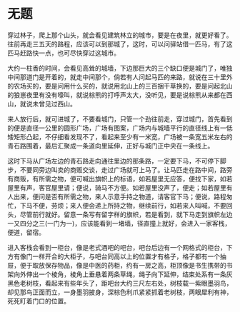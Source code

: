 # 无题

穿过林子，爬上那个山头，就会看见建筑林立的城市，要是在夜里，就更好看了。往前再走三五天的路程，应该可以到那城了，这时，可以问驿站借一匹马，有了这匹马赶路快一点，也可尽快穿过这城市。

大约一柱香的时间，会看见高耸的城墙，下边那巨大的三个缺口便是城门了，唯独中间那道门是开着的，就走中间那个，倘若有人问起马匹的来路，就说在三十里外的农场买的，要是问用什么买的，就说用北山上的三百捆干草换的，要是问起北山的狼崽夜里有没有嚎叫，就说棕熊的打呼声太大，没听见，要是说棕熊从来都在西山，就说未曾见过西山。

来人放行后，就可进城了，不要看城门，只管一个劲往前走，穿过城门，首先看到的便是直径一公里的圆形广场，广场有图案，广场内与城墙平行的直径线上有一低矮矩形凸起，不仔细看发现不了，看起来至少有一米宽，广场被一条宽五米左右的青石路围着，最后汇聚成一条道向里延伸，正好与城门正中央在一条线上。

这时下马从广场左边的青石路走向通往里边的那条路，一定要下马，不可停下脚步，不要同旁边叫卖的商贩交谈，走过广场就可上马了。让马匹走在路中间，路旁有商贩，有所需之物，便可喊出旗帜上的标语，如若屋里无应答，便找下家，如若屋里有声，客官屋里请；便说，骑马不方便。如若屋里没声了，便走；如若屋里有人出来，便问是否有所需之物，来人示意手持之物道，请客官下马；便说，路程匆忙，下马不便，劳烦；来人便会递上所持之物，继续前行，如若来人叫喊，不要回头，尽管前行就好。留意一条写有留字样的旗帜，若是看到，就下马走到旗帜左边一又四分之三(一门为一)，应该能看到一堵墙，径直撞上就好，会进入一家客栈，便道，留宿。

进入客栈会看到一柜台，像是老式酒吧的吧台，吧台后边有一个网格式的柜台，下方有像门一样开合的大柜子，与吧台同高以上的位置才有格子，格子都有一个抽屉，便于取放保存物品，像是中医的药柜，约有一房之高，柜顶像是书生携带的书架向外伸出一个棱角，棱角上垂悬着两条草绳，绳子向下延伸，结束处系有一条灰黑色老树枝，看起来有些年头了，距吧台大约三尺左右处，树枝载一紫眼墨羽鸟，却见那鸟正面而立，一身墨羽披身，深棕色利爪紧紧抓着老树枝，两眼犀利有神，死死盯着门口的位置。 
